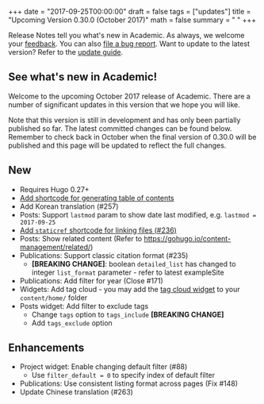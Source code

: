 +++
date = "2017-09-25T00:00:00"
draft = false
tags = ["updates"]
title = "Upcoming Version 0.30.0 (October 2017)"
math = false
summary = " "
+++

Release Notes tell you what's new in Academic. As always, we welcome your [feedback](https://github.com/gcushen/hugo-academic/issues). You can also [file a bug report](https://github.com/gcushen/hugo-academic/issues). Want to update to the latest version? Refer to the [update guide](https://sourcethemes.com/academic/post/getting-started/#upgrading).

## See what's new in Academic!

Welcome to the upcoming October 2017 release of Academic. There are a number of significant updates in this version that we hope you will like.

Note that this version is still in development and has only been partially published so far. The latest committed changes can be found below. Remember to check back in October when the final version of 0.30.0 will be published and this page will be updated to reflect the full changes.

## New

- Requires Hugo 0.27+
- [Add shortcode for generating table of contents](https://sourcethemes.com/academic/post/writing-markdown-latex/#table-of-contents)
- Add Korean translation (#257)
- Posts: Support `lastmod` param to show date last modified, e.g. `lastmod = 2017-09-25`
- [Add `staticref` shortcode for linking files (#236)](https://sourcethemes.com/academic/post/writing-markdown-latex/#links)
- Posts: Show related content (Refer to https://gohugo.io/content-management/related/)
- Publications: Support classic citation format (#235)
  - **[BREAKING CHANGE]**: boolean `detailed_list` has changed to
  integer `list_format` parameter - refer to latest exampleSite
- Publications: Add filter for year (Close #171)
- Widgets: Add tag cloud - you may add the [tag cloud widget](https://raw.githubusercontent.com/gcushen/hugo-academic/master/exampleSite/content/home/tags.md) to your `content/home/` folder
- Posts widget: Add filter to exclude tags
  - Change `tags` option to `tags_include` **[BREAKING CHANGE]**
  - Add `tags_exclude` option

## Enhancements

- Project widget: Enable changing default filter (#88)
  - Use `filter_default = 0` to specify index of default filter
- Publications: Use consistent listing format across pages (Fix #148)
- Update Chinese translation (#263)
